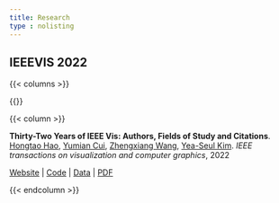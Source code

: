 ```yaml
---
title: Research
type : nolisting
---
```


## IEEEVIS 2022

{{< columns >}}

{{<figure-a src="/media/research/32vis-author-network.png" link="https://32vis.hongtaoh.com/" >}}

{{< column >}}

**Thirty-Two Years of IEEE Vis: Authors, Fields of Study and Citations**. [Hongtao Hao](/), [Yumian Cui](https://yumian-cui.github.io/), [Zhengxiang Wang](https://jaaack-wang.eu.org/), [Yea-Seul Kim](https://pages.cs.wisc.edu/~yeaseulkim/). *IEEE transactions on visualization and computer graphics*, 2022

[Website](https://32vis.hongtaoh.com/) | [Code](https://github.com/hongtaoh/32vis) | [Data](https://osf.io/zkvjm/) | [PDF](https://osf.io/95j7f)

{{< endcolumn >}}

